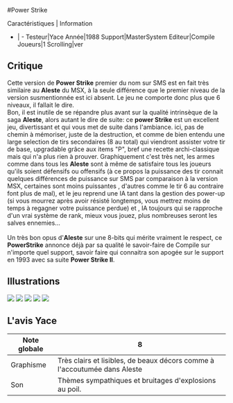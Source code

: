 #Power Strike

Caractéristiques | Information
- | -
Testeur|Yace
Année|1988
Support|MasterSystem
Editeur|Compile
Joueurs|1
Scrolling|ver

## Critique
Cette version de <b>Power Strike</b> premier du nom sur SMS est en fait très similaire au <b>Aleste</b> du MSX, à la seule différence que le premier niveau de la version susmentionnée est ici absent. Le jeu ne comporte donc plus que 6 niveaux, il fallait le dire.<br/>Bon, il est inutile de se répandre plus avant sur la qualité intrinsèque de la saga <b>Aleste</b>, alors  autant le dire de suite: ce <b>power Strike</b> est un excellent jeu, divertissant et qui vous met de suite dans l'ambiance. ici, pas de chemin à mémoriser, juste de la destruction, et comme de bien entendu une large selection de tirs secondaires (8 au total) qui viendront assister votre tir de base, upgradable grâce aux items "P", bref une recette archi-classique mais qui n'a plus rien à prouver. Graphiquement c'est très net, les armes comme dans tous les <b>Aleste</b> sont à même de satisfaire tous les joueurs qu'ils soient défensifs ou offensifs (à ce propos la puissance des tir connait quelques différences de puissance sur SMS par comparaison à la version MSX, certaines sont moins puissantes , d'autres comme le tir 6 au contraire font plus de mal), et le jeu reprend une IA tant dans la gestion des power-up (si vous mourrez après avoir résisté longtemps, vous mettrez moins de temps à regagner votre puissance perdue) et , IA toujours qui se rapproche d'un vrai système de rank, mieux vous jouez, plus nombreuses seront les salves ennemies...<br/><br/>Un très bon opus d'<b>Aleste</b> sur une 8-bits qui mérite vraiment le respect, ce <b>PowerStrike</b> annonce déjà par sa qualité le savoir-faire de Compile sur n'importe quel support, savoir faire qui connaitra son apogée sur le support en 1993 avec sa suite <b>Power Strike II</b>.

## Illustrations
![](http://www.shmup.com/images/thumbs/img_fiche_1_1016.gif)
![](http://www.shmup.com/images/thumbs/img_fiche_2_1016.gif)
![](http://www.shmup.com/images/thumbs/img_fiche_3_1016.gif)
![](http://www.shmup.com/images/thumbs/)
![](http://www.shmup.com/images/thumbs/)

## L'avis Yace
Note globale|8
-|-
Graphisme|Très clairs et lisibles, de beaux décors comme à l'accoutumée dans Aleste
Son|Thèmes sympathiques et bruitages d'explosions au poil.
